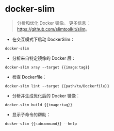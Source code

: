 # docker-slim

> 分析和优化 Docker 镜像。
> 更多信息：<https://github.com/slimtoolkit/slim>。

- 在交互模式下启动 DockerSlim：

`docker-slim`

- 分析来自特定镜像的 Docker 层：

`docker-slim xray --target {{image:tag}}`

- 检查 Dockerfile：

`docker-slim lint --target {{path/to/Dockerfile}}`

- 分析并生成优化后的 Docker 镜像：

`docker-slim build {{image:tag}}`

- 显示子命令的帮助：

`docker-slim {{subcommand}} --help`